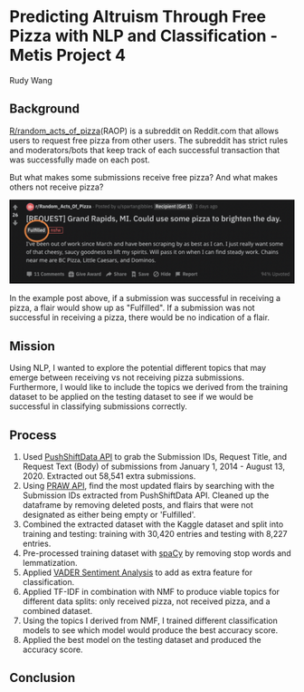 # Predicting Altruism Through Free Pizza with NLP and Classification - Metis Project 4
Rudy Wang

## Background

[R/random_acts_of_pizza](https://www.reddit.com/r/Random_Acts_Of_Pizza/)(RAOP) is a subreddit on Reddit.com that allows users to request free pizza from other users. The subreddit has strict rules and moderators/bots that keep track of each successful transaction that was successfully made on each post. 

But what makes some submissions receive free pizza? And what makes others not receive pizza? 

![Example of a RAOP Submission](example_post.png)

In the example post above, if a submission was successful in receiving a pizza, a flair would show up as "Fulfilled". If a submission was not successful in receiving a pizza, there would be no indication of a flair. 

## Mission

Using NLP, I wanted to explore the potential different topics that may emerge between receiving vs not receiving pizza submissions. Furthermore, I would like to include the topics we derived from the training dataset to be applied on the testing dataset to see if we would be successful in classifying submissions correctly.

## Process

1. Used [PushShiftData API](https://github.com/pushshift/api) to grab the Submission IDs, Request Title, and Request Text (Body) of submissions from January 1, 2014 - August 13, 2020. Extracted out 58,541 extra submissions. 
2. Using [PRAW API](https://praw.readthedocs.io/en/latest/), find the most updated flairs by searching with the Submission IDs extracted from PushShiftData API. Cleaned up the dataframe by removing deleted posts, and flairs that were not designated as either being empty or 'Fulfilled'. 
3. Combined the extracted dataset with the Kaggle dataset and split into training and testing: training with 30,420 entries and testing with 8,227 entries. 
4. Pre-processed training dataset with [spaCy](https://spacy.io/usage/spacy-101) by removing stop words and lemmatization.
5. Applied [VADER Sentiment Analysis](https://github.com/cjhutto/vaderSentiment) to add as extra feature for classification.
6. Applied TF-IDF in combination with NMF to produce viable topics for different data splits: only received pizza, not received pizza, and a combined dataset. 
7. Using the topics I derived from NMF, I trained different classification models to see which model would produce the best accuracy score.
8. Applied the best model on the testing dataset and produced the accuracy score.

## Conclusion


